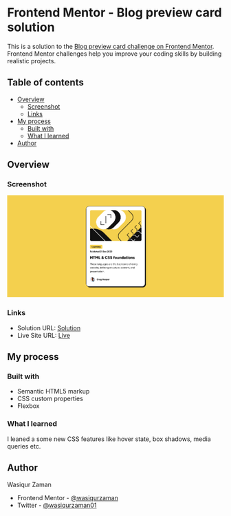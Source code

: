 # Frontend Mentor - Blog preview card solution

This is a solution to the [Blog preview card challenge on Frontend Mentor](https://www.frontendmentor.io/challenges/blog-preview-card-ckPaj01IcS). Frontend Mentor challenges help you improve your coding skills by building realistic projects.

## Table of contents

- [Overview](#overview)
  - [Screenshot](#screenshot)
  - [Links](#links)
- [My process](#my-process)
  - [Built with](#built-with)
  - [What I learned](#what-i-learned)
- [Author](#author)

## Overview

### Screenshot

![](./Screenshot.png)

### Links

- Solution URL: [Solution](https://www.frontendmentor.io/solutions/blog-preview-card-solution-n42kGp_vtF)
- Live Site URL: [Live](https://wasiqurzaman.github.io/blog-preview-card-FEMentor/)

## My process

### Built with

- Semantic HTML5 markup
- CSS custom properties
- Flexbox

### What I learned

I leaned a some new CSS features like hover state, box shadows, media queries etc.

## Author

Wasiqur Zaman

- Frontend Mentor - [@wasiqurzaman](https://www.frontendmentor.io/profile/wasiqurzaman)
- Twitter - [@wasiqurzaman01](https://x.com/wasiqurzaman01)
